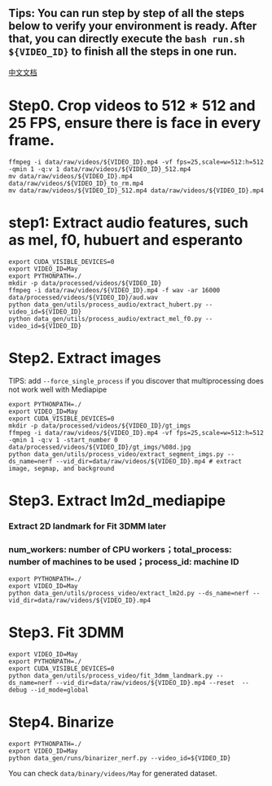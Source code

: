 ## Tips: You can run step by step of all the steps below to verify your environment is ready. After that, you can directly execute the `bash run.sh ${VIDEO_ID}` to finish all the steps in one run.

[中文文档](./guide-zh.md)

# Step0. Crop videos to 512 * 512 and 25 FPS, ensure there is face in every frame.
```
ffmpeg -i data/raw/videos/${VIDEO_ID}.mp4 -vf fps=25,scale=w=512:h=512 -qmin 1 -q:v 1 data/raw/videos/${VIDEO_ID}_512.mp4
mv data/raw/videos/${VIDEO_ID}.mp4 data/raw/videos/${VIDEO_ID}_to_rm.mp4
mv data/raw/videos/${VIDEO_ID}_512.mp4 data/raw/videos/${VIDEO_ID}.mp4
```
# step1: Extract audio features, such as mel, f0, hubuert and esperanto
```
export CUDA_VISIBLE_DEVICES=0
export VIDEO_ID=May
export PYTHONPATH=./
mkdir -p data/processed/videos/${VIDEO_ID}
ffmpeg -i data/raw/videos/${VIDEO_ID}.mp4 -f wav -ar 16000 data/processed/videos/${VIDEO_ID}/aud.wav
python data_gen/utils/process_audio/extract_hubert.py --video_id=${VIDEO_ID}
python data_gen/utils/process_audio/extract_mel_f0.py --video_id=${VIDEO_ID}
```

# Step2. Extract images
TIPS: add `--force_single_process` if you discover that multiprocessing does not work well with Mediapipe
```
export PYTHONPATH=./
export VIDEO_ID=May
export CUDA_VISIBLE_DEVICES=0
mkdir -p data/processed/videos/${VIDEO_ID}/gt_imgs
ffmpeg -i data/raw/videos/${VIDEO_ID}.mp4 -vf fps=25,scale=w=512:h=512 -qmin 1 -q:v 1 -start_number 0 data/processed/videos/${VIDEO_ID}/gt_imgs/%08d.jpg
python data_gen/utils/process_video/extract_segment_imgs.py --ds_name=nerf --vid_dir=data/raw/videos/${VIDEO_ID}.mp4 # extract image, segmap, and background
```

# Step3. Extract lm2d_mediapipe
### Extract 2D landmark for Fit 3DMM later
### num_workers: number of CPU workers；total_process: number of machines to be used；process_id: machine ID 

```
export PYTHONPATH=./
export VIDEO_ID=May
python data_gen/utils/process_video/extract_lm2d.py --ds_name=nerf --vid_dir=data/raw/videos/${VIDEO_ID}.mp4
```

# Step3. Fit 3DMM
```
export VIDEO_ID=May
export PYTHONPATH=./
export CUDA_VISIBLE_DEVICES=0
python data_gen/utils/process_video/fit_3dmm_landmark.py --ds_name=nerf --vid_dir=data/raw/videos/${VIDEO_ID}.mp4 --reset  --debug --id_mode=global
```

# Step4. Binarize
```
export PYTHONPATH=./
export VIDEO_ID=May
python data_gen/runs/binarizer_nerf.py --video_id=${VIDEO_ID}
```
You can check `data/binary/videos/May` for generated dataset.
